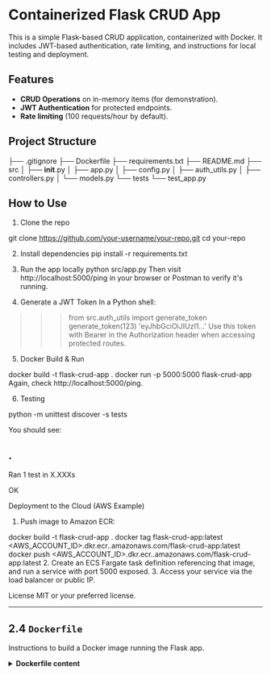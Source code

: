 # Containerized Flask CRUD App

This is a simple Flask-based CRUD application, containerized with Docker. It includes JWT-based authentication, rate limiting, and instructions for local testing and deployment.

## Features

- **CRUD Operations** on in-memory items (for demonstration).
- **JWT Authentication** for protected endpoints.
- **Rate limiting** (100 requests/hour by default).

## Project Structure

├── .gitignore
├── Dockerfile
├── requirements.txt
├── README.md
├── src
│   ├── __init__.py
│   ├── app.py
│   ├── config.py
│   ├── auth_utils.py
│   ├── controllers.py
│   └── models.py
└── tests
    └── test_app.py


## How to Use ##

1. Clone the repo

git clone https://github.com/your-username/your-repo.git
cd your-repo

2. Install dependencies
pip install -r requirements.txt

3. Run the app locally
python src/app.py
Then visit http://localhost:5000/ping in your browser or Postman to verify it's running.

4. Generate a JWT Token
In a Python shell:

>>> from src.auth_utils import generate_token
>>> generate_token(123)
'eyJhbGciOiJIUzI1...'
Use this token with Bearer <token> in the Authorization header when accessing protected routes.

5. Docker Build & Run

docker build -t flask-crud-app .
docker run -p 5000:5000 flask-crud-app
Again, check http://localhost:5000/ping.

6. Testing

python -m unittest discover -s tests

You should see:

.
----------------------------------------------------------------------
Ran 1 test in X.XXXs

OK

Deployment to the Cloud (AWS Example)

1. Push image to Amazon ECR:

docker build -t flask-crud-app .
docker tag flask-crud-app:latest <AWS_ACCOUNT_ID>.dkr.ecr.<REGION>.amazonaws.com/flask-crud-app:latest
docker push <AWS_ACCOUNT_ID>.dkr.ecr.<REGION>.amazonaws.com/flask-crud-app:latest
2. Create an ECS Fargate task definition referencing that image, and run a service with port 5000 exposed.
3. Access your service via the load balancer or public IP.

License
MIT or your preferred license.

</details>

---

## 2.4 `Dockerfile`

Instructions to build a Docker image running the Flask app.

<details>
<summary><strong>Dockerfile content</strong></summary>

```dockerfile
# Use Python 3.9 slim as a base
FROM python:3.9-slim

# Create a working directory
WORKDIR /app

# Copy requirements.txt and install dependencies
COPY requirements.txt /app
RUN pip install --no-cache-dir -r requirements.txt

# Copy the rest of the application code
COPY src /app/src

# Expose port 5000
EXPOSE 5000

# Set environment variables for Flask
ENV FLASK_APP=src/app.py
ENV FLASK_RUN_HOST=0.0.0.0

# Run the Flask application
CMD ["python", "-m", "flask", "run", "--port=5000"]
